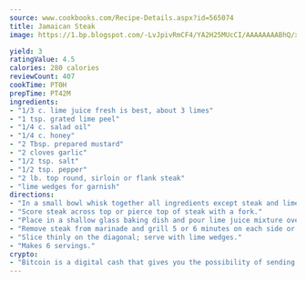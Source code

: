 ```yaml
---
source: www.cookbooks.com/Recipe-Details.aspx?id=565074
title: Jamaican Steak
image: https://1.bp.blogspot.com/-LvJpivRmCF4/YA2H25MUcCI/AAAAAAAABhQ/xgndXuMf7Zopp5S4RExCblnSp5YGujfSQCLcBGAsYHQ/s320/8.png

yield: 3
ratingValue: 4.5
calories: 280 calories
reviewCount: 407
cookTime: PT0H
prepTime: PT42M
ingredients:
- "1/3 c. lime juice fresh is best, about 3 limes"
- "1 tsp. grated lime peel"
- "1/4 c. salad oil"
- "1/4 c. honey"
- "2 Tbsp. prepared mustard"
- "2 cloves garlic"
- "1/2 tsp. salt"
- "1/2 tsp. pepper"
- "2 lb. top round, sirloin or flank steak"
- "lime wedges for garnish"
directions:
- "In a small bowl whisk together all ingredients except steak and lime wedges."
- "Score steak across top or pierce top of steak with a fork."
- "Place in a shallow glass baking dish and pour lime juice mixture over the steak; turn to coat both sides. Refrigerate 6 to 8 hours to marry the flavors, turning occasionally."
- "Remove steak from marinade and grill 5 or 6 minutes on each side or to desired doneness."
- "Slice thinly on the diagonal; serve with lime wedges."
- "Makes 6 servings."
crypto:
- "Bitcoin is a digital cash that gives you the possibility of sending money all over the world, instantly and without a fee."
---
```

